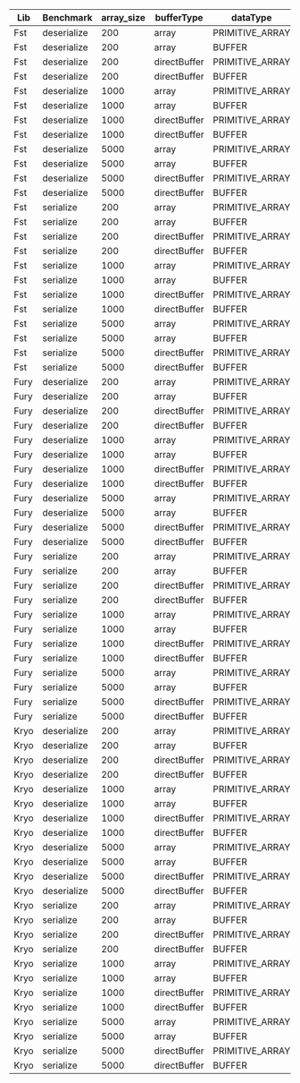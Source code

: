 | Lib | Benchmark | array_size | bufferType | dataType | Tps |
| ------- | ------- | ------- | ------- | ------- | ------- |
| Fst | deserialize | 200 | array | PRIMITIVE_ARRAY | 219333.990504 |
| Fst | deserialize | 200 | array | BUFFER | 657754.887247 |
| Fst | deserialize | 200 | directBuffer | PRIMITIVE_ARRAY | 179604.045774 |
| Fst | deserialize | 200 | directBuffer | BUFFER | 598421.278941 |
| Fst | deserialize | 1000 | array | PRIMITIVE_ARRAY | 53100.903684 |
| Fst | deserialize | 1000 | array | BUFFER | 422147.154601 |
| Fst | deserialize | 1000 | directBuffer | PRIMITIVE_ARRAY | 38572.001768 |
| Fst | deserialize | 1000 | directBuffer | BUFFER | 298929.116572 |
| Fst | deserialize | 5000 | array | PRIMITIVE_ARRAY | 10672.872798 |
| Fst | deserialize | 5000 | array | BUFFER | 136934.604328 |
| Fst | deserialize | 5000 | directBuffer | PRIMITIVE_ARRAY | 8561.694533 |
| Fst | deserialize | 5000 | directBuffer | BUFFER | 77950.612503 |
| Fst | serialize | 200 | array | PRIMITIVE_ARRAY | 313986.053417 |
| Fst | serialize | 200 | array | BUFFER | 2400193.220466 |
| Fst | serialize | 200 | directBuffer | PRIMITIVE_ARRAY | 294132.218623 |
| Fst | serialize | 200 | directBuffer | BUFFER | 2282550.111756 |
| Fst | serialize | 1000 | array | PRIMITIVE_ARRAY | 67209.107012 |
| Fst | serialize | 1000 | array | BUFFER | 1805557.47781 |
| Fst | serialize | 1000 | directBuffer | PRIMITIVE_ARRAY | 66108.014322 |
| Fst | serialize | 1000 | directBuffer | BUFFER | 1644789.42701 |
| Fst | serialize | 5000 | array | PRIMITIVE_ARRAY | 14997.400124 |
| Fst | serialize | 5000 | array | BUFFER | 811029.402136 |
| Fst | serialize | 5000 | directBuffer | PRIMITIVE_ARRAY | 15000.378818 |
| Fst | serialize | 5000 | directBuffer | BUFFER | 477148.54085 |
| Fury | deserialize | 200 | array | PRIMITIVE_ARRAY | 986136.067809 |
| Fury | deserialize | 200 | array | BUFFER | 3302149.383135 |
| Fury | deserialize | 200 | directBuffer | PRIMITIVE_ARRAY | 991807.969328 |
| Fury | deserialize | 200 | directBuffer | BUFFER | 3113115.471758 |
| Fury | deserialize | 1000 | array | PRIMITIVE_ARRAY | 205671.992736 |
| Fury | deserialize | 1000 | array | BUFFER | 2831942.848999 |
| Fury | deserialize | 1000 | directBuffer | PRIMITIVE_ARRAY | 202275.242341 |
| Fury | deserialize | 1000 | directBuffer | BUFFER | 3397690.327371 |
| Fury | deserialize | 5000 | array | PRIMITIVE_ARRAY | 40312.590172 |
| Fury | deserialize | 5000 | array | BUFFER | 3296658.120035 |
| Fury | deserialize | 5000 | directBuffer | PRIMITIVE_ARRAY | 40413.743717 |
| Fury | deserialize | 5000 | directBuffer | BUFFER | 3284441.570594 |
| Fury | serialize | 200 | array | PRIMITIVE_ARRAY | 8297232.942927 |
| Fury | serialize | 200 | array | BUFFER | 5123572.914045 |
| Fury | serialize | 200 | directBuffer | PRIMITIVE_ARRAY | 8335248.350301 |
| Fury | serialize | 200 | directBuffer | BUFFER | 5400346.890126 |
| Fury | serialize | 1000 | array | PRIMITIVE_ARRAY | 8772856.921028 |
| Fury | serialize | 1000 | array | BUFFER | 4979590.929127 |
| Fury | serialize | 1000 | directBuffer | PRIMITIVE_ARRAY | 8207563.785251 |
| Fury | serialize | 1000 | directBuffer | BUFFER | 5376191.775007 |
| Fury | serialize | 5000 | array | PRIMITIVE_ARRAY | 8027439.580226 |
| Fury | serialize | 5000 | array | BUFFER | 5018916.32277 |
| Fury | serialize | 5000 | directBuffer | PRIMITIVE_ARRAY | 7695981.988316 |
| Fury | serialize | 5000 | directBuffer | BUFFER | 5330897.68296 |
| Kryo | deserialize | 200 | array | PRIMITIVE_ARRAY | 146675.360652 |
| Kryo | deserialize | 200 | array | BUFFER | 1296284.78772 |
| Kryo | deserialize | 200 | directBuffer | PRIMITIVE_ARRAY | 518713.299422 |
| Kryo | deserialize | 200 | directBuffer | BUFFER | 1004844.498712 |
| Kryo | deserialize | 1000 | array | PRIMITIVE_ARRAY | 30409.835023 |
| Kryo | deserialize | 1000 | array | BUFFER | 721266.54113 |
| Kryo | deserialize | 1000 | directBuffer | PRIMITIVE_ARRAY | 112132.004609 |
| Kryo | deserialize | 1000 | directBuffer | BUFFER | 592972.713203 |
| Kryo | deserialize | 5000 | array | PRIMITIVE_ARRAY | 6122.351228 |
| Kryo | deserialize | 5000 | array | BUFFER | 147251.846111 |
| Kryo | deserialize | 5000 | directBuffer | PRIMITIVE_ARRAY | 21826.04041 |
| Kryo | deserialize | 5000 | directBuffer | BUFFER | 148614.476829 |
| Kryo | serialize | 200 | array | PRIMITIVE_ARRAY | 147342.606262 |
| Kryo | serialize | 200 | array | BUFFER | 1985187.977633 |
| Kryo | serialize | 200 | directBuffer | PRIMITIVE_ARRAY | 972683.763633 |
| Kryo | serialize | 200 | directBuffer | BUFFER | 1739454.51977 |
| Kryo | serialize | 1000 | array | PRIMITIVE_ARRAY | 31395.721514 |
| Kryo | serialize | 1000 | array | BUFFER | 1616159.67123 |
| Kryo | serialize | 1000 | directBuffer | PRIMITIVE_ARRAY | 209183.090868 |
| Kryo | serialize | 1000 | directBuffer | BUFFER | 1377272.56851 |
| Kryo | serialize | 5000 | array | PRIMITIVE_ARRAY | 6248.006967 |
| Kryo | serialize | 5000 | array | BUFFER | 711287.533377 |
| Kryo | serialize | 5000 | directBuffer | PRIMITIVE_ARRAY | 43565.678616 |
| Kryo | serialize | 5000 | directBuffer | BUFFER | 707092.956534 |